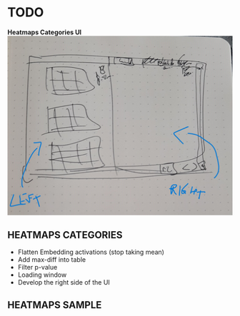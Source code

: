 # **TODO**

**Heatmaps Categories UI**
![image](./ui-categories.jpg)

## HEATMAPS CATEGORIES

* Flatten Embedding activations (stop taking mean)
* Add max-diff into table
* Filter p-value
* Loading window
* Develop the right side of the UI

## HEATMAPS SAMPLE